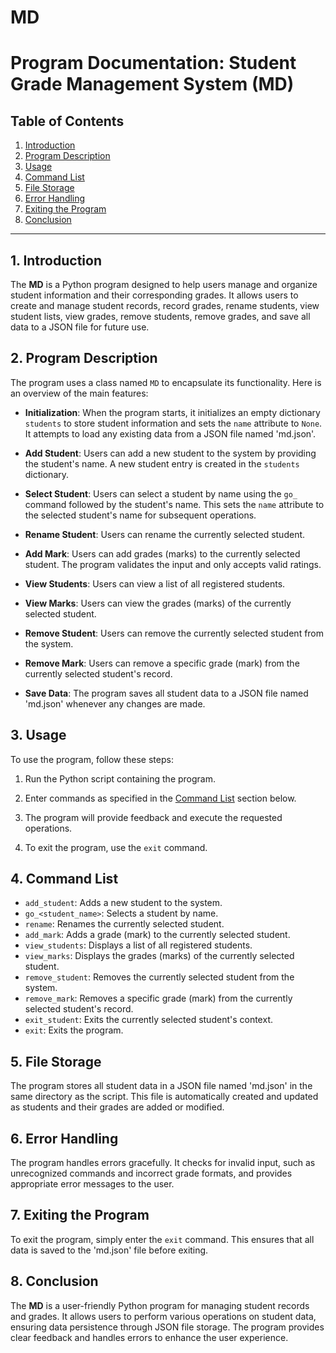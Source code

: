 # MD

# Program Documentation: Student Grade Management System (MD)

## Table of Contents

1. [Introduction](#introduction)
2. [Program Description](#program-description)
3. [Usage](#usage)
4. [Command List](#command-list)
5. [File Storage](#file-storage)
6. [Error Handling](#error-handling)
7. [Exiting the Program](#exiting-the-program)
8. [Conclusion](#conclusion)

---

## 1. Introduction<a name="introduction"></a>

The **MD** is a Python program designed to help users manage and organize student information and their corresponding grades. It allows users to create and manage student records, record grades, rename students, view student lists, view grades, remove students, remove grades, and save all data to a JSON file for future use.

## 2. Program Description<a name="program-description"></a>

The program uses a class named `MD` to encapsulate its functionality. Here is an overview of the main features:

- **Initialization**: When the program starts, it initializes an empty dictionary `students` to store student information and sets the `name` attribute to `None`. It attempts to load any existing data from a JSON file named 'md.json'.

- **Add Student**: Users can add a new student to the system by providing the student's name. A new student entry is created in the `students` dictionary.

- **Select Student**: Users can select a student by name using the `go_` command followed by the student's name. This sets the `name` attribute to the selected student's name for subsequent operations.

- **Rename Student**: Users can rename the currently selected student.

- **Add Mark**: Users can add grades (marks) to the currently selected student. The program validates the input and only accepts valid ratings.

- **View Students**: Users can view a list of all registered students.

- **View Marks**: Users can view the grades (marks) of the currently selected student.

- **Remove Student**: Users can remove the currently selected student from the system.

- **Remove Mark**: Users can remove a specific grade (mark) from the currently selected student's record.

- **Save Data**: The program saves all student data to a JSON file named 'md.json' whenever any changes are made.

## 3. Usage<a name="usage"></a>

To use the program, follow these steps:

1. Run the Python script containing the program.

2. Enter commands as specified in the [Command List](#command-list) section below.

3. The program will provide feedback and execute the requested operations.

4. To exit the program, use the `exit` command.

## 4. Command List<a name="command-list"></a>

- `add_student`: Adds a new student to the system.
- `go_<student_name>`: Selects a student by name.
- `rename`: Renames the currently selected student.
- `add_mark`: Adds a grade (mark) to the currently selected student.
- `view_students`: Displays a list of all registered students.
- `view_marks`: Displays the grades (marks) of the currently selected student.
- `remove_student`: Removes the currently selected student from the system.
- `remove_mark`: Removes a specific grade (mark) from the currently selected student's record.
- `exit_student`: Exits the currently selected student's context.
- `exit`: Exits the program.

## 5. File Storage<a name="file-storage"></a>

The program stores all student data in a JSON file named 'md.json' in the same directory as the script. This file is automatically created and updated as students and their grades are added or modified.

## 6. Error Handling<a name="error-handling"></a>

The program handles errors gracefully. It checks for invalid input, such as unrecognized commands and incorrect grade formats, and provides appropriate error messages to the user.

## 7. Exiting the Program<a name="exiting-the-program"></a>

To exit the program, simply enter the `exit` command. This ensures that all data is saved to the 'md.json' file before exiting.

## 8. Conclusion<a name="conclusion"></a>

The **MD** is a user-friendly Python program for managing student records and grades. It allows users to perform various operations on student data, ensuring data persistence through JSON file storage. The program provides clear feedback and handles errors to enhance the user experience.
